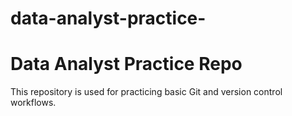 # data-analyst-practice-
# Data Analyst Practice Repo
This repository is used for practicing basic Git and version control workflows.
